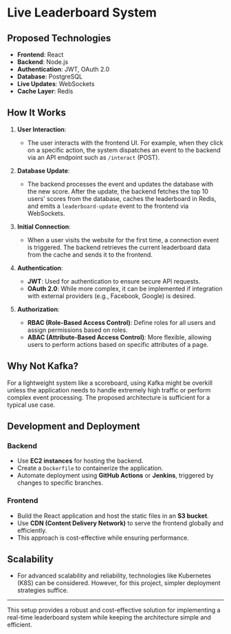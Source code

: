 # Live Leaderboard System

## **Proposed Technologies**

- **Frontend**: React
- **Backend**: Node.js
- **Authentication**: JWT, OAuth 2.0
- **Database**: PostgreSQL
- **Live Updates**: WebSockets
- **Cache Layer**: Redis

## **How It Works**

1. **User Interaction**:
   - The user interacts with the frontend UI. For example, when they click on a specific action, the system dispatches an event to the backend via an API endpoint such as `/interact` (POST).

2. **Database Update**:
   - The backend processes the event and updates the database with the new score. After the update, the backend fetches the top 10 users' scores from the database, caches the leaderboard in Redis, and emits a `leaderboard-update` event to the frontend via WebSockets.

3. **Initial Connection**:
   - When a user visits the website for the first time, a connection event is triggered. The backend retrieves the current leaderboard data from the cache and sends it to the frontend.

4. **Authentication**:
   - **JWT**: Used for authentication to ensure secure API requests.
   - **OAuth 2.0**: While more complex, it can be implemented if integration with external providers (e.g., Facebook, Google) is desired.

5. **Authorization**:
   - **RBAC (Role-Based Access Control)**: Define roles for all users and assign permissions based on roles.
   - **ABAC (Attribute-Based Access Control)**: More flexible, allowing users to perform actions based on specific attributes of a page.

## **Why Not Kafka?**

For a lightweight system like a scoreboard, using Kafka might be overkill unless the application needs to handle extremely high traffic or perform complex event processing. The proposed architecture is sufficient for a typical use case.

## **Development and Deployment**

### **Backend**
- Use **EC2 instances** for hosting the backend.
- Create a `Dockerfile` to containerize the application.
- Automate deployment using **GitHub Actions** or **Jenkins**, triggered by changes to specific branches.

### **Frontend**
- Build the React application and host the static files in an **S3 bucket**.
- Use **CDN (Content Delivery Network)** to serve the frontend globally and efficiently.
- This approach is cost-effective while ensuring performance.

## **Scalability**
- For advanced scalability and reliability, technologies like Kubernetes (K8S) can be considered. However, for this project, simpler deployment strategies suffice.

---

This setup provides a robust and cost-effective solution for implementing a real-time leaderboard system while keeping the architecture simple and efficient.
